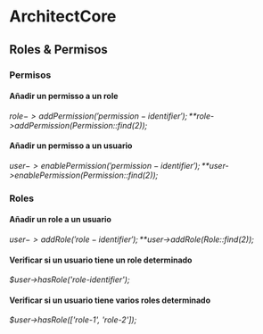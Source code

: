 # ArchitectCore


## Roles & Permisos

### Permisos

#### Añadir un permisso a un role 

*$role->addPermission('permission-identifier');*
*$role->addPermission(Permission::find(2));*


#### Añadir un permisso a un usuario 

*$user->enablePermission('permission-identifier');*
*$user->enablePermission(Permission::find(2));*

### Roles

#### Añadir un role a un usuario

*$user->addRole('role-identifier');*
*$user->addRole(Role::find(2));*

#### Verificar si un usuario tiene un role determinado

*$user->hasRole('role-identifier');*

#### Verificar si un usuario tiene varios roles determinado

*$user->hasRole(['role-1', 'role-2']);*
